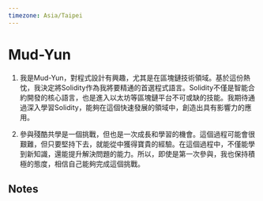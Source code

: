 ```yaml
---
timezone: Asia/Taipei
---
```


# Mud-Yun

1. 我是Mud-Yun，對程式設計有興趣，尤其是在區塊鏈技術領域。基於這份熱忱，我決定將Solidity作為我將要精通的首選程式語言。Solidity不僅是智能合約開發的核心語言，也是進入以太坊等區塊鏈平台不可或缺的技能。我期待通過深入學習Solidity，能夠在這個快速發展的領域中，創造出具有影響力的應用。

2. 參與殘酷共學是一個挑戰，但也是一次成長和學習的機會。這個過程可能會很艱難，但只要堅持下去，就能從中獲得寶貴的經驗。在這個過程中，不僅能學到新知識，還能提升解決問題的能力。所以，即使是第一次參與，我也保持積極的態度，相信自己能夠完成這個挑戰。
   
## Notes

<!-- Content_START -->


<!-- Content_END -->
